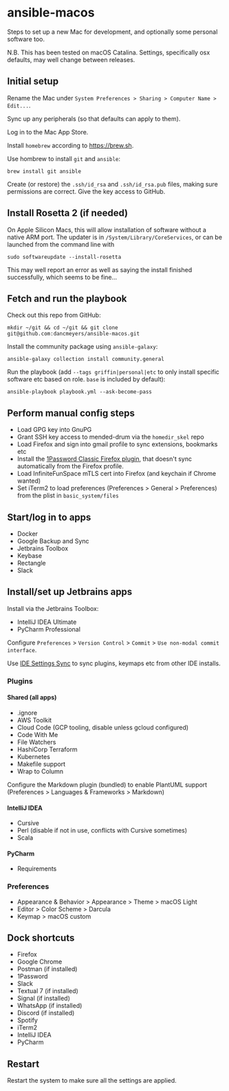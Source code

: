 # ansible-macos

Steps to set up a new Mac for development, and optionally some personal software too. 

N.B. This has been tested on macOS Catalina. Settings, specifically osx defaults, may well change between releases.

## Initial setup

Rename the Mac under `System Preferences > Sharing > Computer Name > Edit...`.

Sync up any peripherals (so that defaults can apply to them).

Log in to the Mac App Store.

Install `homebrew` according to https://brew.sh.

Use hombrew to install `git` and `ansible`:

```shell script
brew install git ansible
```

Create (or restore) the `.ssh/id_rsa` and `.ssh/id_rsa.pub` files, making sure permissions are correct. Give the key
access to GitHub.

## Install Rosetta 2 (if needed)

On Apple Silicon Macs, this will allow installation of software without a native ARM port. The updater is in
`/System/Library/CoreServices`, or can be launched from the command line with

```shell script
sudo softwareupdate --install-rosetta
```

This may well report an error as well as saying the install finished successfully, which seems to be fine...

## Fetch and run the playbook

Check out this repo from GitHub:

```shell script
mkdir ~/git && cd ~/git && git clone git@github.com:dancmeyers/ansible-macos.git
```

Install the community package using `ansible-galaxy`:

```shell script
ansible-galaxy collection install community.general
```

Run the playbook (add `--tags griffin|personal|etc` to only install specific software etc based on role. `base` is
included by default):

```shell script
ansible-playbook playbook.yml --ask-become-pass
```

## Perform manual config steps

- Load GPG key into GnuPG
- Grant SSH key access to mended-drum via the `homedir_skel` repo
- Load Firefox and sign into gmail profile to sync extensions, bookmarks etc
- Install the [1Password Classic Firefox plugin](https://support.1password.com/cs/1password-classic-extension/), that doesn't sync automatically from the Firefox profile.
- Load InfiniteFunSpace mTLS cert into Firefox (and keychain if Chrome wanted)
- Set iTerm2 to load preferences (Preferences > General > Preferences) from the plist in `basic_system/files`

## Start/log in to apps

- Docker
- Google Backup and Sync
- Jetbrains Toolbox
- Keybase
- Rectangle
- Slack

## Install/set up Jetbrains apps

Install via the Jetbrains Toolbox:
- IntelliJ IDEA Ultimate
- PyCharm Professional

Configure `Preferences` > `Version Control` > `Commit` > `Use non-modal commit interface`.

Use [IDE Settings Sync](https://www.jetbrains.com/help/idea/sharing-your-ide-settings.html#IDE_settings_sync) to sync
plugins, keymaps etc from other IDE installs.

### Plugins

#### Shared (all apps)

- .ignore
- AWS Toolkit
- Cloud Code (GCP tooling, disable unless gcloud configured)
- Code With Me
- File Watchers
- HashiCorp Terraform
- Kubernetes
- Makefile support
- Wrap to Column

Configure the Markdown plugin (bundled) to enable PlantUML support (Preferences > Languages & Frameworks > Markdown)

#### IntelliJ IDEA

- Cursive
- Perl (disable if not in use, conflicts with Cursive sometimes)
- Scala

#### PyCharm

- Requirements

### Preferences

- Appearance & Behavior > Appearance > Theme > macOS Light
- Editor > Color Scheme > Darcula
- Keymap > macOS custom

## Dock shortcuts

- Firefox
- Google Chrome
- Postman (if installed)
- 1Password
- Slack
- Textual 7 (if installed)
- Signal (if installed)
- WhatsApp (if installed)
- Discord (if installed)
- Spotify
- iTerm2
- IntelliJ IDEA
- PyCharm

## Restart

Restart the system to make sure all the settings are applied.
